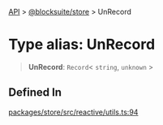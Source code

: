 [API](../../../index.md) > [@blocksuite/store](../index.md) > UnRecord

# Type alias: UnRecord

> **UnRecord**: `Record`\< `string`, `unknown` \>

## Defined In

[packages/store/src/reactive/utils.ts:94](https://github.com/Saul-Mirone/blocksuite/blob/f2324b82e/packages/store/src/reactive/utils.ts#L94)
